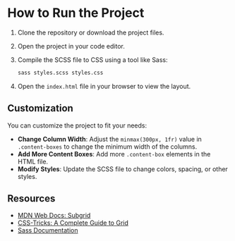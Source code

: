 # How to Run the Project

1. Clone the repository or download the project files.
2. Open the project in your code editor.
3. Compile the SCSS file to CSS using a tool like Sass:

    ```bash
    sass styles.scss styles.css
    ```

4. Open the `index.html` file in your browser to view the layout.

## Customization

You can customize the project to fit your needs:

- **Change Column Width**: Adjust the `minmax(300px, 1fr)` value in `.content-boxes` to change the minimum width of the columns.
- **Add More Content Boxes**: Add more `.content-box` elements in the HTML file.
- **Modify Styles**: Update the SCSS file to change colors, spacing, or other styles.

## Resources

- [MDN Web Docs: Subgrid](https://developer.mozilla.org/en-US/docs/Web/CSS/CSS_Grid_Layout/Subgrid)
- [CSS-Tricks: A Complete Guide to Grid](https://css-tricks.com/snippets/css/complete-guide-grid/)
- [Sass Documentation](https://sass-lang.com/documentation)
